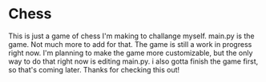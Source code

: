 # Chess
This is just a game of chess I'm making to challange myself. main.py is the game. Not much more to add for that.
The game is still a work in progress right now.
I'm planning to make the game more customizable, but the only way to do that right now is editing main.py.
i also gotta finish the game first, so that's coming later.
Thanks for checking this out!
